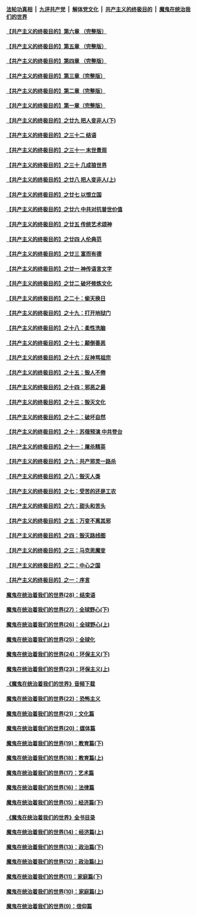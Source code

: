 ####  [法轮功真相](../../../../basic/blob/master/README.md?t=05181501) &nbsp;|&nbsp; [九评共产党](../../../../9ping.md/blob/master/README.md?t=05181501) &nbsp;|&nbsp; [解体党文化](../../../../jtdwh.md/blob/master/README.md?t=05181501)  &nbsp;|&nbsp; [共产主义的终极目的](../../../../gczydzjmd.md/blob/master/README.md?t=05181501) &nbsp;|&nbsp; [魔鬼在统治我们的世界](../../../../mgztzwmdsj.md/blob/master/README.md?t=05181501) 

#### [【共产主义的终极目的】第六章 （完整版）](../pages/nsc422/n11428913.md?t=05181501) 

#### [【共产主义的终极目的】第五章 （完整版）](../pages/nsc422/n11428912.md?t=05181501) 

#### [【共产主义的终极目的】第四章 （完整版）](../pages/nsc422/n11428907.md?t=05181501) 

#### [【共产主义的终极目的】第三章（完整版）](../pages/nsc422/n11428848.md?t=05181501) 

#### [【共产主义的终极目的】第二章（完整版）](../pages/nsc422/n11428831.md?t=05181501) 

#### [【共产主义的终极目的】第一章（完整版）](../pages/nsc422/n11417651.md?t=05181501) 

#### [【共产主义的终极目的】之廿九 把人变非人(下)](../pages/nsc422/n11344140.md?t=05181501) 

#### [【共产主义的终极目的】之三十二 结语](../pages/nsc422/n11360535.md?t=05181501) 

#### [【共产主义的终极目的】之三十一 末世景观](../pages/nsc422/n11351129.md?t=05181501) 

#### [【共产主义的终极目的】之三十 几成狼世界](../pages/nsc422/n11348280.md?t=05181501) 

#### [【共产主义的终极目的】之廿八 把人变非人(上)](../pages/nsc422/n11340492.md?t=05181501) 

#### [【共产主义的终极目的】之廿七 以恨立国](../pages/nsc422/n11336944.md?t=05181501) 

#### [【共产主义的终极目的】之廿六 中共对抗普世价值](../pages/nsc422/n11324785.md?t=05181501) 

#### [【共产主义的终极目的】之廿五 传统艺术颂神](../pages/nsc422/n11296396.md?t=05181501) 

#### [【共产主义的终极目的】之廿四 人伦典范](../pages/nsc422/n11296397.md?t=05181501) 

#### [【共产主义的终极目的】之廿三 富而有德](../pages/nsc422/n11283598.md?t=05181501) 

#### [【共产主义的终极目的】之廿一 神传语言文字](../pages/nsc422/n11263265.md?t=05181501) 

#### [【共产主义的终极目的】之廿二 破坏修炼文化](../pages/nsc422/n11245728.md?t=05181501) 

#### [【共产主义的终极目的】之二十：偷天换日](../pages/nsc422/n11238846.md?t=05181501) 

#### [【共产主义的终极目的】之十九：打开地狱门](../pages/nsc422/n11206376.md?t=05181501) 

#### [【共产主义的终极目的】之十八：柔性洗脑](../pages/nsc422/n11199994.md?t=05181501) 

#### [【共产主义的终极目的】之十七：颠倒善恶](../pages/nsc422/n11179782.md?t=05181501) 

#### [【共产主义的终极目的】之十六：反神骂祖宗](../pages/nsc422/n11166798.md?t=05181501) 

#### [【共产主义的终极目的】之十五：毁人不倦](../pages/nsc422/n11166792.md?t=05181501) 

#### [【共产主义的终极目的】之十四：邪恶之最](../pages/nsc422/n11150249.md?t=05181501) 

#### [【共产主义的终极目的】之十三：毁灭文化](../pages/nsc422/n11135227.md?t=05181501) 

#### [【共产主义的终极目的】之十二：破坏自然](../pages/nsc422/n11135214.md?t=05181501) 

#### [【共产主义的终极目的】之十：苏俄预演 中共登台](../pages/nsc422/n11118424.md?t=05181501) 

#### [【共产主义的终极目的】之十一：屠杀精英](../pages/nsc422/n11118442.md?t=05181501) 

#### [【共产主义的终极目的】之九：共产邪灵一路杀](../pages/nsc422/n11114139.md?t=05181501) 

#### [【共产主义的终极目的】之八：毁灭人类](../pages/nsc422/n11108503.md?t=05181501) 

#### [【共产主义的终极目的】之七：受苦的还是工农](../pages/nsc422/n11101809.md?t=05181501) 

#### [【共产主义的终极目的】之六：甜头和苦头](../pages/nsc422/n11096971.md?t=05181501) 

#### [【共产主义的终极目的】之五：万变不离其邪](../pages/nsc422/n11091285.md?t=05181501) 

#### [【共产主义的终极目的】之四：毁灭路线图](../pages/nsc422/n11086284.md?t=05181501) 

#### [【共产主义的终极目的】之三：马克思魔变](../pages/nsc422/n11061941.md?t=05181501) 

#### [【共产主义的终极目的】之二：中心之国](../pages/nsc422/n11047728.md?t=05181501) 

#### [【共产主义的终极目的】之一：序言](../pages/nsc422/n11086077.md?t=05181501) 

#### [魔鬼在统治着我们的世界(28)：结束语](../pages/nsc422/n10936246.md?t=05181501) 

#### [魔鬼在统治着我们的世界(27)：全球野心(下)](../pages/nsc422/n10928319.md?t=05181501) 

#### [魔鬼在统治着我们的世界(26)：全球野心(上)](../pages/nsc422/n10900318.md?t=05181501) 

#### [魔鬼在统治着我们的世界(25)：全球化](../pages/nsc422/n10788205.md?t=05181501) 

#### [魔鬼在统治着我们的世界(24)：环保主义(下)](../pages/nsc422/n10695307.md?t=05181501) 

#### [魔鬼在统治着我们的世界(23)：环保主义(上)](../pages/nsc422/n10688613.md?t=05181501) 

#### [《魔鬼在统治着我们的世界》音频下载](../pages/nsc422/n10635553.md?t=05181501) 

#### [魔鬼在统治着我们的世界(22)：恐怖主义](../pages/nsc422/n10614727.md?t=05181501) 

#### [魔鬼在统治着我们的世界(21)：文化篇](../pages/nsc422/n10597706.md?t=05181501) 

#### [魔鬼在统治着我们的世界(20)：媒体篇](../pages/nsc422/n10586579.md?t=05181501) 

#### [魔鬼在统治着我们的世界(19)：教育篇(下)](../pages/nsc422/n10564808.md?t=05181501) 

#### [魔鬼在统治着我们的世界(18)：教育篇(上)](../pages/nsc422/n10526970.md?t=05181501) 

#### [魔鬼在统治着我们的世界(17)：艺术篇](../pages/nsc422/n10499093.md?t=05181501) 

#### [魔鬼在统治着我们的世界(16)：法律篇](../pages/nsc422/n10485969.md?t=05181501) 

#### [魔鬼在统治着我们的世界(15)：经济篇(下)](../pages/nsc422/n10469975.md?t=05181501) 

#### [《魔鬼在统治着我们的世界》全书目录](../pages/nsc422/n10464261.md?t=05181501) 

#### [魔鬼在统治着我们的世界(14)：经济篇(上)](../pages/nsc422/n10457370.md?t=05181501) 

#### [魔鬼在统治着我们的世界(13)：政治篇(下)](../pages/nsc422/n10448270.md?t=05181501) 

#### [魔鬼在统治着我们的世界(12)：政治篇(上)](../pages/nsc422/n10444576.md?t=05181501) 

#### [魔鬼在统治着我们的世界(11)：家庭篇(下)](../pages/nsc422/n10440961.md?t=05181501) 

#### [魔鬼在统治着我们的世界(10)：家庭篇(上)](../pages/nsc422/n10435448.md?t=05181501) 

#### [魔鬼在统治着我们的世界(9)：信仰篇](../pages/nsc422/n10432159.md?t=05181501) 


